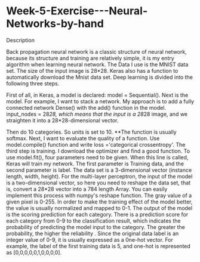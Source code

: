 # Week-5-Exercise---Neural-Networks-by-hand

Description

Back propagation neural network is a classic structure of neural network, because its structure and training are relatively simple, it is my entry algorithm when learning neural network. The Data I use is the MNIST data set. The size of the input image is 28*28. Keras also has a function to automatically download the Mnist data set. Deep learning is divided into the following three steps.

First of all, in Keras, a model is declared: model = Sequential(). Next is the model. For example, I want to stack a network. My approach is to add a fully connected network Dense() with the add() function in the model. input_nodes = 28*28, which means that the input is a 28*28 image, and we straighten it into a 28*28-dimensional vector.

Then do 10 categories. So units is set to 10. **The function is usually softmax. Next, I want to evaluate the quality of a function. Use model.compile() function and write loss ='categorical crossentropy'.
The third step is training. I download the optimizer and find a good function. To use model.fit(), four parameters need to be given. When this line is called, Keras will train my network. The first parameter is Training data, and the second parameter is label. The data set is a 3-dimensional vector (instance length, width, height). For the multi-layer perceptron, the input of the model is a two-dimensional vector, so here you need to reshape the data set, that is, convert a 28*28 vector into a 784 length Array. You can easily implement this process with numpy's reshape function. The gray value of a given pixel is 0-255. In order to make the training effect of the model better, the value is usually normalized and mapped to 0-1. The output of the model is the scoring prediction for each category. There is a prediction score for each category from 0-9 to the classification result, which indicates the probability of predicting the model input to the category. The greater the probability, the higher the reliability . Since the original data label is an integer value of 0-9, it is usually expressed as a 0ne-hot vector. For example, the label of the first training data is 5, and one-hot is represented as [0,0,0,0,0,1,0,0,0,0].
